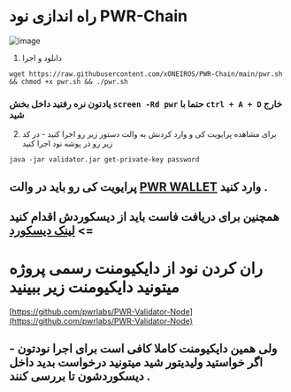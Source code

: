 # راه اندازی نود PWR-Chain 
![image](https://github.com/user-attachments/assets/bff7b3f8-5b9f-46f1-9b3d-37e8ec9036ad)

1. دانلود و اجرا 
```
wget https://raw.githubusercontent.com/xONEIROS/PWR-Chain/main/pwr.sh && chmod +x pwr.sh && ./pwr.sh
```
### یادتون نره رفتید داخل بخش `screen -Rd pwr` حتما با `ctrl + A + D` خارج شید 
2. برای مشاهده پرایویت کی و وارد کردنش به والت دستور زیر رو اجرا کنید - در کد زیر رو ذر پوشه نود اجرا کنید 
```
java -jar validator.jar get-private-key password
```

## پرایویت کی رو باید در والت [PWR WALLET](https://chromewebstore.google.com/u/3/detail/kennjipeijpeengjlogfdjkiiadhbmjl) وارد کنید .
## همچنین برای دریافت فاست باید از دیسکوردش اقدام کنید => [لینک دیسکورد ](https://discord.gg/WjdXzrR3)

# ران کردن نود از دایکیومنت رسمی پروژه میتونید دایکیومنت زیر ببینید
[https://github.com/pwrlabs/PWR-Validator-Node](https://github.com/pwrlabs/PWR-Validator-Node)

## ولی همین دایکیومنت کاملا کافی است برای اجرا نودتون - اگر خواستید ولیدیتور شید میتونید درخواست بدید داخل دیسکوردشون تا بررسی کنند .
